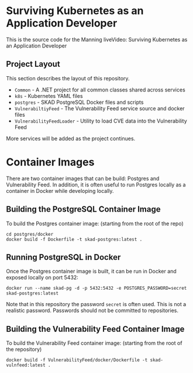# Surviving Kubernetes as an Application Developer

This is the source code for the Manning liveVideo: Surviving Kubernetes as an Application Developer

## Project Layout

This section describes the layout of this repository.

* `Common` - A .NET project for all common classes shared across services
* `k8s` - Kubernetes YAML files
* `postgres` - SKAD PostgreSQL Docker files and scripts
* `VulnerabiltiyFeed` - The Vulnerability Feed service source and docker files
* `VulnerabilityFeedLoader` - Utility to load CVE data into the Vulnerability Feed

More services will be added as the project continues.

# Container Images

There are two container images that can be build: Postgres and Vulnerability Feed. In addition, it is often useful to run Postgres locally as a container in Docker while developing locally.

## Building the PostgreSQL Container Image

To build the Postgres container image: (starting from the root of the repo)

```
cd postgres/docker
docker build -f Dockerfile -t skad-postgres:latest .
```

## Running PostgreSQL in Docker

Once the Postgres container image is built, it can be run in Docker and exposed locally on port 5432:

```
docker run --name skad-pg -d -p 5432:5432 -e POSTGRES_PASSWORD=secret skad-postgres:latest
```

Note that in this repository the password `secret` is often used. This is not a realistic password. Passwords should not be committed to repositories.

## Building the Vulnerability Feed Container Image

To build the Vulnerability Feed container image: (starting from the root of the repository)

```
docker build -f VulnerabilityFeed/docker/Dockerfile -t skad-vulnfeed:latest .
```


